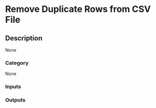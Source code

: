 # Remove Duplicate Rows from CSV File

## Description
None

### Category
None

### Inputs

### Outputs
